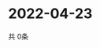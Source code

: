 # 2022-04-23
  共 0条

  <!-- BEGIN -->
  <!-- 最后更新时间Sat Apr 23 2022 09:05:08 GMT+0000 (Coordinated Universal Time) -->
  
  <!-- END -->
  
  